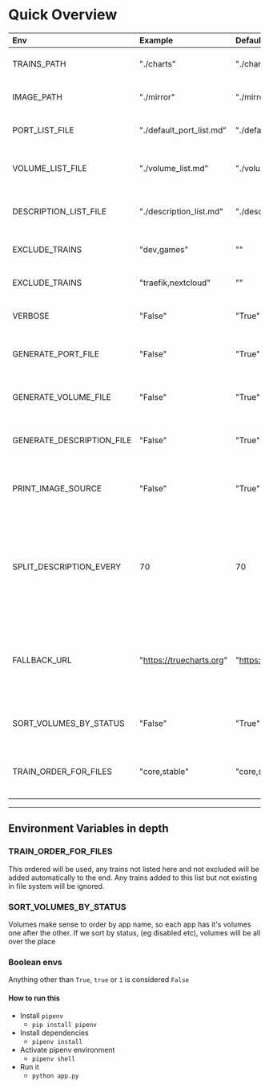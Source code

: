 # Quick Overview

| Env                       | Example                  | Default                        | Description                                                                                                 |
| :------------------------ | :----------------------- | :----------------------------- | :---------------------------------------------------------------------------------------------------------- |
| TRAINS_PATH               | "./charts"               | "./charts"                     | Path where trains are stored                                                                                |
| IMAGE_PATH                | "./mirror"               | "./mirror"                     | Path where "mirror" is stored                                                                               |
| PORT_LIST_FILE            | "./default_port_list.md" | "./default_port_list.md"       | Name and path of the port list file                                                                         |
| VOLUME_LIST_FILE          | "./volume_list.md"       | "./volume_list.md"             | Name and path of the volume list file                                                                       |
| DESCRIPTION_LIST_FILE     | "./description_list.md"  | "./description_list.md"        | Name and path of the description list file                                                                  |
| EXCLUDE_TRAINS            | "dev,games"              | ""                             | List of excluded trains                                                                                     |
| EXCLUDE_TRAINS            | "traefik,nextcloud"      | ""                             | List of excluded apps                                                                                       |
| VERBOSE                   | "False"                  | "True"                         | Print Verbose Output                                                                                        |
| GENERATE_PORT_FILE        | "False"                  | "True"                         | Set to false to NOT generate a file                                                                         |
| GENERATE_VOLUME_FILE      | "False"                  | "True"                         | Set to false to NOT generate a file                                                                         |
| GENERATE_DESCRIPTION_FILE | "False"                  | "True"                         | Set to false to NOT generate a file                                                                         |
| PRINT_IMAGE_SOURCE        | "False"                  | "True"                         | Set to false to NOT print the image source                                                                  |
| SPLIT_DESCRIPTION_EVERY   | 70                       | 70                             | Split description into lines every n character.<br />If character is not " ", it will do on the nearest " " |
| FALLBACK_URL              | "https://truecharts.org" | "https://truecharts.org"       | URL to return if the URL we are trying to get does not exist (eg, links for `home:`)                        |
| SORT_VOLUMES_BY_STATUS    | "False"                  | "True"                         | Set to false to NOT generate a file                                                                         |
| TRAIN_ORDER_FOR_FILES     | "core,stable"            | "core,stable,dependency,games" | Order of trains which will appear in the files                                                              |

---

## Environment Variables in depth

### TRAIN_ORDER_FOR_FILES

This ordered will be used, any trains not listed here and not excluded will be added automatically to the end. Any trains added to this list but not existing in file system will be ignored.

### SORT_VOLUMES_BY_STATUS

Volumes make sense to order by app name, so each app has it's volumes one after the other. If we sort by status, (eg disabled etc), volumes will be all over the place

### Boolean envs

Anything other than `True`, `true` or `1` is considered `False`

#### How to run this

- Install `pipenv`
  - `pip install pipenv`
- Install dependencies
  - `pipenv install`
- Activate pipenv environment
  - `pipenv shell`
- Run it
  - `python app.py`
